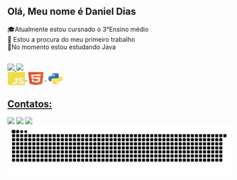 ## Olá, Meu nome é Daniel Dias 
🎓Atualmente estou cursnado o 3°Ensino médio<br>💼 Estou a procura do meu primeiro trabalho<br>📖No momento estou estudando Java<br>
## 
<div>
<a href="https://github.com/Barbosa-77">
<img loading="lazy" height="180em" src="https://github-readme-stats.vercel.app/api?username=Barbosa-77&show_icons=true&theme=tokyonight&include_all_commits=true&count_private=true"/>
<img loading="lazy" height="180em" src="https://github-readme-stats.vercel.app/api/top-langs/?username=Barbosa-77&layout=compact&langs_count=7&theme=tokyonight"/>
</div>


<div>
    <img align="center" alt="Daniel-Js" height="30" width="40" src="https://raw.githubusercontent.com/devicons/devicon/master/icons/javascript/javascript-plain.svg">
  <img align="center" alt="Daniel-HTML" height="30" width="40" src="https://raw.githubusercontent.com/devicons/devicon/master/icons/html5/html5-original.svg">
  <img align="center" alt="Daniel-Python" height="30" width="40" src="https://raw.githubusercontent.com/devicons/devicon/master/icons/python/python-original.svg">
</div>

## Contatos:
<div>
<a href="https://instagram.com/i.barbosa07" target="_blank"><img loading="lazy" src="https://img.shields.io/badge/-Instagram-%23E4405F?style=for-the-badge&logo=instagram&logoColor=white" target="_blank"></a>
<a href = "mailto:contato@Barbosa-77"><img loading="lazy" src="https://img.shields.io/badge/Gmail-D14836?style=for-the-badge&logo=gmail&logoColor=white" target="_blank"></a>
<a href="https://www.linkedin.com/in/danieldias31" target="_blank"><img loading="lazy" src="https://img.shields.io/badge/-LinkedIn-%230077B5?style=for-the-badge&logo=linkedin&logoColor=white" target="_blank"></a>   
</div>

<picture>
  <source media="(prefers-color-scheme: dark)" srcset="https://raw.githubusercontent.com/Barbosa-77/Barbosa-77/output/github-snake-dark.svg" />
  <source media="(prefers-color-scheme: light)" srcset="https://raw.githubusercontent.com/Barbosa-77/Barbosa-77/output/github-snake.svg" />
  <img alt="github-snake" src="https://raw.githubusercontent.com/Barbosa-77/Barbosa-77/output/github-snake.svg" />
</picture>
